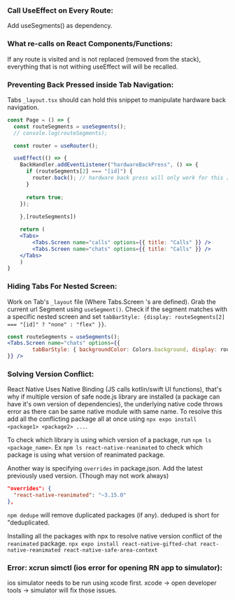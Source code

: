 ### Call UseEffect on Every Route:
Add useSegments() as dependency.

### What re-calls on React Components/Functions:
If any route is visited and is not replaced (removed from the stack), everything that is not withing useEffect will will be recalled.

### Preventing Back Pressed inside Tab Navigation:
Tabs `_layout.tsx` should can hold this snippet to manipulate hardware back navigation. 
```jsx
const Page = () => {
  const routeSegments = useSegments();
  // console.log(routeSegments);

  const router = useRouter();

  useEffect(() => {
    BackHandler.addEventListener("hardwareBackPress", () => {
      if (routeSegments[2] === "[id]") {
        router.back(); // hardware back press will only work for this [id] dynamic route.
      }
      
      return true;
    });
    
    },[routeSegments])

    return (
    <Tabs>
        <Tabs.Screen name="calls" options={{ title: "Calls" }} />
        <Tabs.Screen name="chats" options={{ title: "Calls" }} />
    </Tabs>
    )
}
```

### Hiding Tabs For Nested Screen:
Work on Tab's `_layout` file (Where Tabs.Screen 's are defined). Grab the current url Segment using `useSegment()`. Check if the segment matches with a specific nested screen and set `tabBarStyle: {display: routeSegments[2] === "[id]" ? "none" : "flex" }}`.

```jsx
const routeSegments = useSegments();
<Tabs.Screen name="chats" options={{
        tabBarStyle: { backgroundColor: Colors.background, display: routeSegments[2] === "[id]" ? "none" : "flex" }
}} />
```

### Solving Version Conflict:
React Native Uses Native Binding (JS calls kotlin/swift UI functions), that's why if multiple version of safe node.js library are installed (a package can have it's own version of dependencies), the underlying native code throws error as there can be same native module with same name. To resolve this add all the conflicting package all at once using `npx expo install <package1> <package2> ...`.

To check which library is using which version of a package, run `npm ls <package_name>`. Ex `npm ls react-native-reanimated` to check which package is using what version of reanimated package.

Another way is specifying `overrides` in package.json. Add the latest previously used version. (Though may not work always)

```json
"overrides": {
  "react-native-reanimated": "~3.15.0"
},
```

`npm dedupe` will remove duplicated packages (if any). deduped is short for "deduplicated. 
  
Installing all the packages with npx to resolve native version conflict of the `reanimated` package.
`npx expo install react-native-gifted-chat react-native-reanimated react-native-safe-area-context`

### Error: xcrun simctl (ios error for opening RN app to simulator):
ios simulator needs to be run using xcode first. xcode -> open developer tools -> simulator will fix those issues.